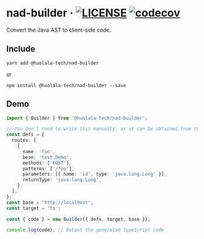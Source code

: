 # nad-builder · [![LICENSE](https://img.shields.io/npm/l/@huolala-tech/nad-builder)](LICENSE.txt) [![codecov](https://codecov.io/gh/HuolalaTech/nad/branch/main/graph/badge.svg?token=3YnCtwfAzL&flag=nad-builder)](https://app.codecov.io/gh/HuolalaTech/nad/tree/main/nad-builder)

Convert the Java AST to client-side code.

## Include

```shell
yarn add @huolala-tech/nad-builder
```

or

```shell
npm install @huolala-tech/nad-builder --save
```

## Demo

```typescript
import { Builder } from '@huolala-tech/nad-builder';

// You don't need to write this manually, as it can be obtained from the Java service.
const defs = {
  routes: [
    {
      name: 'foo',
      bean: 'test.Demo',
      methods: ['POST'],
      patterns: ['/foo'],
      parameters: [{ name: 'id', type: 'java.lang.Long' }],
      returnType: 'java.lang.Long',
    },
  ],
};
const base = 'http://localhost';
const target = 'ts';

const { code } = new Builder({ defs, target, base });

console.log(code); // Output the generated TypeScript code
```
